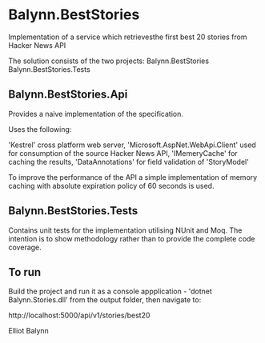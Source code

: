 # Balynn.BestStories

Implementation of a service which retrievesthe first best 20 stories from Hacker News API

The solution consists of the two projects:
Balynn.BestStories 
Balynn.BestStories.Tests

## Balynn.BestStories.Api

Provides a naive implementation of the specification.  

Uses the following:

'Kestrel' cross platform web server, 'Microsoft.AspNet.WebApi.Client' used for consumption of the source Hacker News API, 'IMemeryCache' for caching the results, 'DataAnnotations' for field validation of 'StoryModel'

To improve the performance of the API a simple implementation of memory caching with absolute expiration policy of 60 seconds is used.


## Balynn.BestStories.Tests

Contains unit tests for the implementation utilising NUnit and Moq. The intention is to show methodology rather than to provide the complete code coverage. 

## To run

Build the project and run it as a console appplication - 'dotnet Balynn.Stories.dll' from the output folder, then navigate to: 
 
http://localhost:5000/api/v1/stories/best20


Elliot Balynn

